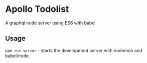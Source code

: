# Apollo Todolist

A graphql node server using ES6 with babel.

## Usage

`npm run server` - starts the development server with nodemon and babel/node.
